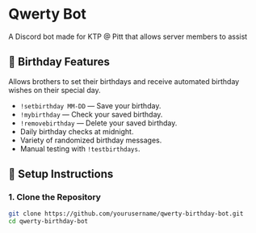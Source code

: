 # Qwerty Bot

A Discord bot made for KTP @ Pitt that allows server members to assist 

## 🎉 Birthday Features
Allows brothers to set their birthdays and receive automated birthday wishes on their special day.
- `!setbirthday MM-DD` — Save your birthday.
- `!mybirthday` — Check your saved birthday.
- `!removebirthday` — Delete your saved birthday.
- Daily birthday checks at midnight.
- Variety of randomized birthday messages.
- Manual testing with `!testbirthdays`.

## 🔧 Setup Instructions

### 1. Clone the Repository

```bash
git clone https://github.com/yourusername/qwerty-birthday-bot.git
cd qwerty-birthday-bot
